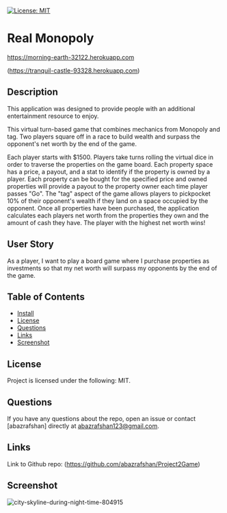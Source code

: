 [![License: MIT](https://img.shields.io/badge/License-MIT-yellow.svg)](https://opensource.org/licenses/MIT)

# Real Monopoly

https://morning-earth-32122.herokuapp.com

(https://tranquil-castle-93328.herokuapp.com)

## Description

This application was designed to provide people with an additional entertainment resource to enjoy.
  
This virtual turn-based game that combines mechanics from Monopoly and tag. Two players square off in a race to build wealth and surpass the opponent's net worth by the end of the game. 

Each player starts with $1500. Players take turns rolling the virtual dice in order to traverse the properties on the game board. Each property space has a price, a payout, and a stat to identify if the property is owned by a player. Each property can be bought for the specified price and owned properties will provide a payout to the property owner each time player passes "Go". The "tag" aspect of the game allows players to pickpocket 10% of their opponent's wealth if they land on a space occupied by the opponent. Once all properties have been purchased, the application calculates each players net worth from the properties they own and the amount of cash they have. The player with the highest net worth wins!

## User Story

As a player, I want to play a board game where I purchase properties as investments so that my net worth will surpass my opponents by the end of the game.
  
## Table of Contents
* [Install](#install)
* [License](#license)
* [Questions](#questions)
* [Links](#links)
* [Screenshot](#screenshot)
   
## License
  
Project is licensed under the following: MIT.

## Questions

If you have any questions about the repo, open an issue or contact [abazrafshan] directly at abazrafshan123@gmail.com.

## Links

Link to Github repo: (https://github.com/abazrafshan/Project2Game)
  
## Screenshot

![city-skyline-during-night-time-804915](https://user-images.githubusercontent.com/63271368/84208650-10e5b900-aa69-11ea-9061-e9cebf6806a2.png)
